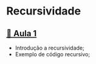 # Recursividade

## [📃 Aula 1](./Aula1/Notes.md)
- Introdução a recursividade; 
- Exemplo de código recursivo;
